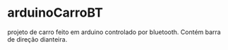 # arduinoCarroBT
projeto de carro feito em arduino controlado por bluetooth. Contém barra de direção dianteira.
